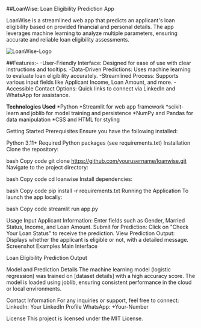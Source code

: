 ##LoanWise: Loan Eligibility Prediction App

LoanWise is a streamlined web app that predicts an applicant's loan eligibility based on provided financial and personal details. The app leverages machine learning to analyze multiple parameters, ensuring accurate and reliable loan eligibility assessments.

![LoanWise-Logo](https://github.com/user-attachments/assets/89cdc472-6a10-4918-b972-c04cfc149e58)


##Features:-
-User-Friendly Interface: Designed for ease of use with clear instructions and tooltips.
-Data-Driven Predictions: Uses machine learning to evaluate loan eligibility accurately.
-Streamlined Process: Supports various input fields like Applicant Income, Loan Amount, and more.
-Accessible Contact Options: Quick links to connect via LinkedIn and WhatsApp for assistance.


**Technologies Used**
*Python
*Streamlit for web app framework
*scikit-learn and joblib for model training and persistence
*NumPy and Pandas for data manipulation
*CSS and HTML for styling

Getting Started
Prerequisites
Ensure you have the following installed:

Python 3.11+
Required Python packages (see requirements.txt)
Installation
Clone the repository:

bash
Copy code
git clone https://github.com/yourusername/loanwise.git
Navigate to the project directory:

bash
Copy code
cd loanwise
Install dependencies:

bash
Copy code
pip install -r requirements.txt
Running the Application
To launch the app locally:

bash
Copy code
streamlit run app.py


Usage
Input Applicant Information:
Enter fields such as Gender, Married Status, Income, and Loan Amount.
Submit for Prediction:
Click on "Check Your Loan Status" to receive the prediction.
View Prediction Output:
Displays whether the applicant is eligible or not, with a detailed message.
Screenshot Examples
Main Interface


Loan Eligibility Prediction Output


Model and Prediction Details
The machine learning model (logistic regression) was trained on [dataset details] with a high accuracy score.
The model is loaded using joblib, ensuring consistent performance in the cloud or local environments.

Contact Information
For any inquiries or support, feel free to connect:
LinkedIn: Your LinkedIn Profile
WhatsApp: +Your-Number

License
This project is licensed under the MIT License.
